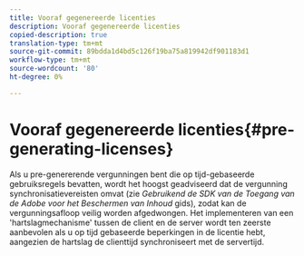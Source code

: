 ```yaml
---
title: Vooraf gegenereerde licenties
description: Vooraf gegenereerde licenties
copied-description: true
translation-type: tm+mt
source-git-commit: 89bdda1d4bd5c126f19ba75a819942df901183d1
workflow-type: tm+mt
source-wordcount: '80'
ht-degree: 0%

---
```



# Vooraf gegenereerde licenties{#pre-generating-licenses}

Als u pre-genererende vergunningen bent die op tijd-gebaseerde gebruiksregels bevatten, wordt het hoogst geadviseerd dat de vergunning synchronisatievereisten omvat (zie *Gebruikend de SDK van de Toegang van de Adobe voor het Beschermen van Inhoud* gids), zodat kan de vergunningsafloop veilig worden afgedwongen. Het implementeren van een &#39;hartslagmechanisme&#39; tussen de client en de server wordt ten zeerste aanbevolen als u op tijd gebaseerde beperkingen in de licentie hebt, aangezien de hartslag de clienttijd synchroniseert met de servertijd.
